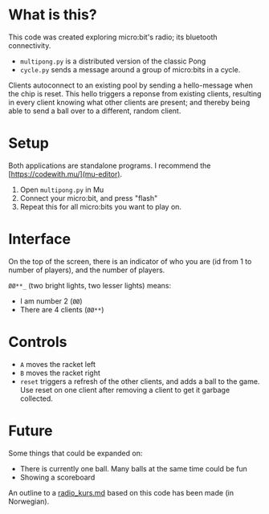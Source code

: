 # What is this?

This code was created exploring micro:bit's radio; its bluetooth connectivity.

- `multipong.py` is a distributed version of the classic Pong
- `cycle.py` sends a message around a group of micro:bits in a cycle.

Clients autoconnect to an existing pool by sending a hello-message when the chip
is reset. This hello triggers a reponse from existing clients, resulting in
every client knowing what other clients are present; and thereby being able to
send a ball over to a different, random client.

# Setup

Both applications are standalone programs. I recommend
the [https://codewith.mu/](mu-editor).

1. Open `multipong.py` in Mu
2. Connect your micro:bit, and press "flash"
3. Repeat this for all micro:bits you want to play on.

# Interface

On the top of the screen, there is an indicator of who you are (id from 1 to
number of players), and the number of players.

`ØØ**_` (two bright lights, two lesser lights) means:

- I am number 2 (`ØØ`)
- There are 4 clients (`ØØ**`)

# Controls

- `A` moves the racket left
- `B` moves the racket right
- `reset` triggers a refresh of the other clients, and adds a ball to the game.
  Use reset on one client after removing a client to get it garbage collected.

# Future

Some things that could be expanded on:

- There is currently one ball. Many balls at the same time could be fun
- Showing a scoreboard

An outline to a [radio_kurs.md](task) based on this code has been made (in
Norwegian).

